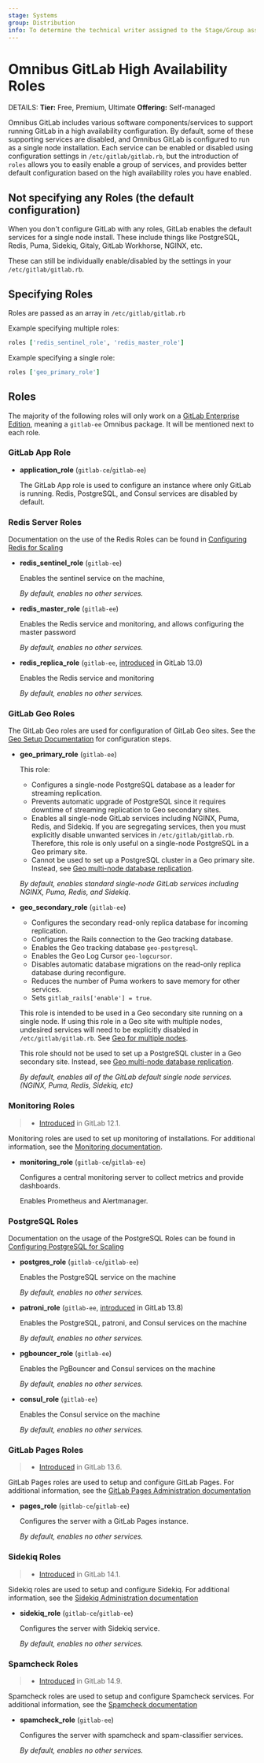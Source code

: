 ```yaml
---
stage: Systems
group: Distribution
info: To determine the technical writer assigned to the Stage/Group associated with this page, see https://handbook.gitlab.com/handbook/product/ux/technical-writing/#assignments
---
```


# Omnibus GitLab High Availability Roles

DETAILS:
**Tier:** Free, Premium, Ultimate
**Offering:** Self-managed

Omnibus GitLab includes various software components/services to support running GitLab in
a high availability configuration. By default, some of these supporting services
are disabled, and Omnibus GitLab is configured to run as a single node installation.
Each service can be enabled or disabled using configuration settings in `/etc/gitlab/gitlab.rb`,
but the introduction of `roles` allows you to easily enable a group of services,
and provides better default configuration based on the high availability roles you
have enabled.

## Not specifying any Roles (the default configuration)

When you don't configure GitLab with any roles, GitLab enables the default services for
a single node install. These include things like PostgreSQL, Redis, Puma, Sidekiq,
Gitaly, GitLab Workhorse, NGINX, etc.

These can still be individually enable/disabled by the settings in your `/etc/gitlab/gitlab.rb`.

## Specifying Roles

Roles are passed as an array in `/etc/gitlab/gitlab.rb`

Example specifying multiple roles:

```ruby
roles ['redis_sentinel_role', 'redis_master_role']
```

Example specifying a single role:

```ruby
roles ['geo_primary_role']
```

## Roles

The majority of the following roles will only work on a
[GitLab Enterprise Edition](https://about.gitlab.com/install/ce-or-ee/), meaning
a `gitlab-ee` Omnibus package. It will be mentioned next to each role.

### GitLab App Role

- **application_role** (`gitlab-ce`/`gitlab-ee`)

  The GitLab App role is used to configure an instance where only GitLab is running. Redis, PostgreSQL, and Consul services are disabled by default.

### Redis Server Roles

Documentation on the use of the Redis Roles can be found in [Configuring Redis for Scaling](https://docs.gitlab.com/ee/administration/redis/index.html)

- **redis_sentinel_role** (`gitlab-ee`)

  Enables the sentinel service on the machine,

  *By default, enables no other services.*

- **redis_master_role** (`gitlab-ee`)

  Enables the Redis service and monitoring, and allows configuring the master password

  *By default, enables no other services.*

- **redis_replica_role** (`gitlab-ee`, [introduced](https://gitlab.com/gitlab-org/omnibus-gitlab/-/merge_requests/4168) in GitLab 13.0)

  Enables the Redis service and monitoring

  *By default, enables no other services.*

### GitLab Geo Roles

The GitLab Geo roles are used for configuration of GitLab Geo sites. See the
[Geo Setup Documentation](https://docs.gitlab.com/ee/administration/geo/setup/index.html)
for configuration steps.

- **geo_primary_role** (`gitlab-ee`)

  This role:

  - Configures a single-node PostgreSQL database as a leader for streaming replication.
  - Prevents automatic upgrade of PostgreSQL since it requires downtime of streaming replication to Geo secondary sites.
  - Enables all single-node GitLab services including NGINX, Puma, Redis, and Sidekiq. If you are segregating services, then you must explicitly disable unwanted services in `/etc/gitlab/gitlab.rb`. Therefore, this role is only useful on a single-node PostgreSQL in a Geo primary site.
  - Cannot be used to set up a PostgreSQL cluster in a Geo primary site. Instead, see [Geo multi-node database replication](https://docs.gitlab.com/ee/administration/geo/setup/database.html#multi-node-database-replication).

  *By default, enables standard single-node GitLab services including NGINX, Puma, Redis, and Sidekiq.*

- **geo_secondary_role** (`gitlab-ee`)

  - Configures the secondary read-only replica database for incoming
    replication.
  - Configures the Rails connection to the Geo tracking database.
  - Enables the Geo tracking database `geo-postgresql`.
  - Enables the Geo Log Cursor `geo-logcursor`.
  - Disables automatic database migrations on the read-only replica database
    during reconfigure.
  - Reduces the number of Puma workers to save memory for other services.
  - Sets `gitlab_rails['enable'] = true`.

  This role is intended to be used in a Geo secondary site running on a single
  node. If using this role in a Geo site with multiple nodes, undesired
  services will need to be explicitly disabled in `/etc/gitlab/gitlab.rb`. See
  [Geo for multiple nodes](https://docs.gitlab.com/ee/administration/geo/replication/multiple_servers.html).

  This role should not be used to set up a PostgreSQL cluster in a Geo secondary
  site. Instead, see [Geo multi-node database replication](https://docs.gitlab.com/ee/administration/geo/setup/database.html#multi-node-database-replication).

  *By default, enables all of the GitLab default single node services. (NGINX, Puma, Redis, Sidekiq, etc)*

### Monitoring Roles

> - [Introduced](https://gitlab.com/gitlab-org/omnibus-gitlab/-/merge_requests/3404) in GitLab 12.1.

Monitoring roles are used to set up monitoring of installations. For additional information, see the [Monitoring documentation](https://docs.gitlab.com/ee/administration/monitoring/prometheus/index.html).

- **monitoring_role** (`gitlab-ce`/`gitlab-ee`)

  Configures a central monitoring server to collect metrics and provide dashboards.

  Enables Prometheus and Alertmanager.

### PostgreSQL Roles

Documentation on the usage of the PostgreSQL Roles can be found in [Configuring PostgreSQL for Scaling](https://docs.gitlab.com/ee/administration/postgresql/index.html)

- **postgres_role** (`gitlab-ce`/`gitlab-ee`)

  Enables the PostgreSQL service on the machine

  *By default, enables no other services.*

- **patroni_role** (`gitlab-ee`, [introduced](https://gitlab.com/gitlab-org/omnibus-gitlab/-/merge_requests/4851) in GitLab 13.8)

  Enables the PostgreSQL, patroni, and Consul services on the machine

  *By default, enables no other services.*

- **pgbouncer_role** (`gitlab-ee`)

  Enables the PgBouncer and Consul services on the machine

  *By default, enables no other services.*

- **consul_role** (`gitlab-ee`)

  Enables the Consul service on the machine

  *By default, enables no other services.*

### GitLab Pages Roles

> - [Introduced](https://gitlab.com/gitlab-org/omnibus-gitlab/-/merge_requests/4740) in GitLab 13.6.

GitLab Pages roles are used to setup and configure GitLab Pages. For additional
information, see the
[GitLab Pages Administration documentation](https://docs.gitlab.com/ee/administration/pages/index.html)

- **pages_role** (`gitlab-ce`/`gitlab-ee`)

  Configures the server with a GitLab Pages instance.

  *By default, enables no other services.*

### Sidekiq Roles

> - [Introduced](https://gitlab.com/gitlab-org/omnibus-gitlab/-/merge_requests/5365) in GitLab 14.1.

Sidekiq roles are used to setup and configure Sidekiq. For additional
information, see the
[Sidekiq Administration documentation](https://docs.gitlab.com/ee/administration/sidekiq/index.html)

- **sidekiq_role** (`gitlab-ce`/`gitlab-ee`)

  Configures the server with Sidekiq service.

  *By default, enables no other services.*

### Spamcheck Roles

> - [Introduced](https://gitlab.com/gitlab-org/omnibus-gitlab/-/merge_requests/5893) in GitLab 14.9.

Spamcheck roles are used to setup and configure Spamcheck services. For additional
information, see the
[Spamcheck documentation](https://docs.gitlab.com/ee/administration/reporting/spamcheck.html)

- **spamcheck_role** (`gitlab-ee`)

  Configures the server with spamcheck and spam-classifier services.

  *By default, enables no other services.*
